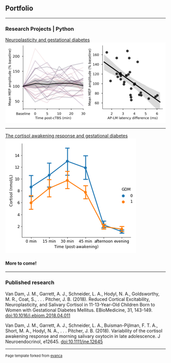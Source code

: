 ## Portfolio

---

### Research Projects | Python 

[Neuroplasticity and gestational diabetes](/pdf/I-waves_analysis_notebook.html)
<img src="images/Figure1.png?raw=true"/>

---
[The cortisol awakening response and gestational diabetes](/pdf/Cortisol_awakening_response_analysis.html)
<img src="images/CAR_GDM_mean.png?raw=true"/>

#### More to come!

---


### Published research

Van Dam, J. M., Garrett, A. J., Schneider, L. A., Hodyl, N. A., Goldsworthy, M. R., Coat, S., . . . Pitcher, J. B. (2018). Reduced Cortical Excitability, Neuroplasticity, and Salivary Cortisol in 11-13-Year-Old Children Born to Women with Gestational Diabetes Mellitus. EBioMedicine, 31, 143-149. [doi:10.1016/j.ebiom.2018.04.011](https://www.sciencedirect.com/science/article/pii/S2352396418301397)

Van Dam, J. M., Garrett, A. J., Schneider, L. A., Buisman-Pijlman, F. T. A., Short, M. A., Hodyl, N. A., . . . Pitcher, J. B. (2018). Variability of the cortisol awakening response and morning salivary oxytocin in late adolescence. J Neuroendocrinol, e12645. [doi:10.1111/jne.12645](https://onlinelibrary.wiley.com/doi/full/10.1111/jne.12645)


---
<p style="font-size:11px">Page template forked from <a href="https://github.com/evanca/quick-portfolio">evanca</a></p>
<!-- Remove above link if you don't want to attibute -->
